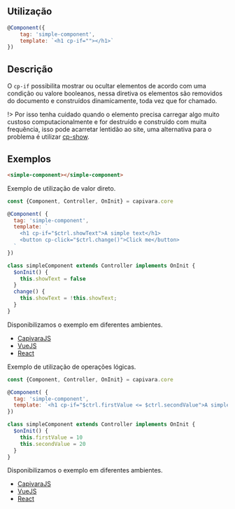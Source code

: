 ## Utilização
```js
@Component({
    tag: 'simple-component',
    template: `<h1 cp-if=""></h1>`
})
```
## Descrição

O `cp-if` possibilita mostrar ou ocultar elementos de acordo com uma condição ou valore booleanos, nessa diretiva os elementos são removidos do documento e construídos dinamicamente, toda vez que for chamado.

!> Por isso tenha cuidado quando o elemento precisa carregar algo muito custoso computacionalmente e for destruído e construído com muita frequência, isso pode acarretar lentidão ao site, uma alternativa para o problema é utilizar [cp-show](/Diretives/cp-show).

## Exemplos

```HTML
<simple-component></simple-component>
```

Exemplo de utilização de valor direto.

```js
const {Component, Controller, OnInit} = capivara.core

@Component( {
  tag: 'simple-component',
  template: `
    <h1 cp-if="$ctrl.showText">A simple text</h1>
    <button cp-click="$ctrl.change()">Click me</button>
  `
})

class simpleComponent extends Controller implements OnInit {
  $onInit() {
    this.showText = false
  }
  change() {
    this.showText = !this.showText;
  }
}
```
Disponibilizamos o exemplo em diferentes ambientes.
* [CapivaraJS](https://jsfiddle.net/jcanabarro/zf8gqh0d/387/)
* [VueJS](http://jsfiddle.net/jcanabarro/ygznj9mt/64/)
* [React]()

Exemplo de utilização de operações lógicas.

```js
const {Component, Controller, OnInit} = capivara.core

@Component( {
  tag: 'simple-component',
  template: `<h1 cp-if="$ctrl.firstValue <= $ctrl.secondValue">A simple text</h1>`
})

class simpleComponent extends Controller implements OnInit {
  $onInit() {
    this.firstValue = 10
    this.secondValue = 20
  }
}
```
Disponibilizamos o exemplo em diferentes ambientes.
* [CapivaraJS](https://jsfiddle.net/jcanabarro/zf8gqh0d/389/)
* [VueJS](http://jsfiddle.net/jcanabarro/ygznj9mt/63/)
* [React]()
